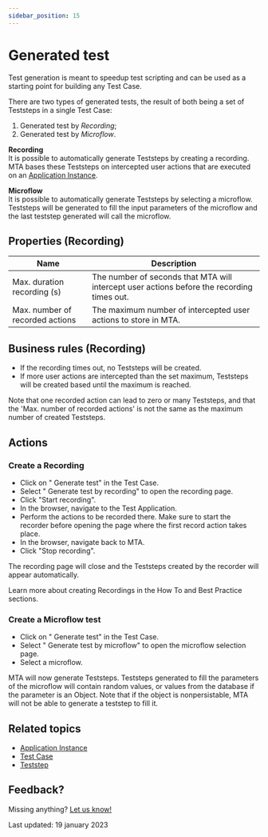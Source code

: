 ```yaml
---
sidebar_position: 15
---
```



# Generated test

Test generation is meant to speedup test scripting and can be used as a starting point for building any Test Case. 

There are two types of generated tests, the result of both being a set of Teststeps in a single Test Case:
1. Generated test by *Recording*;
2. Generated test by *Microflow*. 

**Recording**<br/>
It is possible to automatically generate Teststeps by creating a recording. MTA bases these Teststeps on intercepted user actions that are executed on an [Application Instance](application-instance). 

**Microflow**<br/>
It is possible to automatically generate Teststeps by selecting a microflow. Teststeps will be generated to fill the input parameters of the microflow and the last teststep generated will call the microflow.

## Properties (Recording)
| Name                            | Description                                                                                |
| ------------------------------- | ------------------------------------------------------------------------------------------ |
| Max. duration recording (s)     | The number of seconds that MTA will intercept user actions before the recording times out. |
| Max. number of recorded actions | The maximum number of intercepted user actions to store in MTA.                            |

## Business rules (Recording)
- If the recording times out, no Teststeps will be created. 
- If more user actions are intercepted than the set maximum, Teststeps will be created based until the maximum is reached.

Note that one recorded action can lead to zero or many Teststeps, and that the 'Max. number of recorded actions' is not the same as the maximum number of created Teststeps.

## Actions

### Create a Recording

- Click on "<i class="fas fa-wand-magic-sparkles"></i> Generate test" in the Test Case.
- Select "<i class="fas fa-wand-magic-sparkles"></i> Generate test by recording" to open the recording page.
- Click "Start recording".
- In the browser, navigate to the Test Application.
- Perform the actions to be recorded there. Make sure to start the recorder before opening the page where the first record action takes place.
- In the browser, navigate back to MTA.
- Click "Stop recording".

The recording page will close and the Teststeps created by the recorder will appear automatically. 

Learn more about creating Recordings in the How To and Best Practice sections.


### Create a Microflow test

- Click on "<i class="fas fa-wand-magic-sparkles"></i> Generate test" in the Test Case.
- Select "<i class="fas fa-wand-magic-sparkles"></i> Generate test by microflow" to open the microflow selection page.
- Select a microflow.

MTA will now generate Teststeps. Teststeps generated to fill the parameters of the microflow will contain random values, or values from the database if the parameter is an Object. Note that if the object is nonpersistable, MTA will not be able to generate a teststep to fill it.

## Related topics
- [Application Instance](application-instance)
- [Test Case](test-case)
- [Teststep](teststep)

## Feedback?
Missing anything? [Let us know!](mailto:support@menditect.com)

Last updated: 19 january 2023